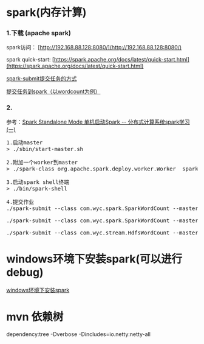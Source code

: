# spark(内存计算)
### 1.下载 (apache spark)


spark访问：
 [http://192.168.88.128:8080/](http://192.168.88.128:8080/)

spark quick-start:
[https://spark.apache.org/docs/latest/quick-start.html](https://spark.apache.org/docs/latest/quick-start.html)

[spark-submit提交任务的方式](https://blog.csdn.net/u010181136/article/details/53514962)

[提交任务到spark（以wordcount为例）](https://www.cnblogs.com/Mrwan/p/7380574.html)

### 2.
参考：[Spark Standalone Mode 单机启动Spark -- 分布式计算系统spark学习(一)](https://www.cnblogs.com/zhangqingping/p/4352977.html)
<pre>
1.启动master
> ./sbin/start-master.sh

2.附加一个worker到master
> ./spark-class org.apache.spark.deploy.worker.Worker  spark://dubbo-server:7077

3.启动spark shell终端
> ./bin/spark-shell

4.提交作业
./spark-submit --class com.wyc.spark.SparkWordCount --master spark://dubbo-server:7077 /home/hadoop/hive-0.0.1-SNAPSHOT.jar "/home/hadoop/1.txt"

./spark-submit --class com.wyc.spark.SparkWordCount --master spark://dubbo-server:7077 /home/hadoop/spark-2.0.2-bin-hadoop2.7/examples/jars/spark.jar "/home/hadoop/1.txt" 

./spark-submit --class com.wyc.stream.HdfsWordCount --master spark://100.124.10.11:7077 /home/ "hdfs://120.77.176.193/demo" 
</pre>

# windows环境下安装spark(可以进行debug)
[windows环境下安装spark](https://blog.csdn.net/u011521890/article/details/78577582)

# mvn 依赖树
dependency:tree -Dverbose -Dincludes=io.netty:netty-all